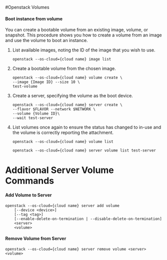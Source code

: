 #Openstack Volumes

#### Boot instance from volume

You can create a bootable volume from an existing image, volume, or snapshot. This procedure shows you how to create a volume from an image and use the volume to boot an instance.

1. List available images, noting the ID of the image that you wish to use.

    ``` shell
    openstack --os-cloud={cloud name} image list
    ```

2. Create a bootable volume from the chosen image.

    ``` shell
    openstack --os-cloud={cloud name} volume create \
    --image {Image ID} --size 10 \
    test-volume
    ```

3. Create a server, specifying the volume as the boot device.

    ``` shell
    openstack --os-cloud={cloud name} server create \
    --flavor $FLAVOR --network $NETWORK \
    --volume {Volume ID}\
    --wait test-server
    ```

4. List volumes once again to ensure the status has changed to in-use and the volume is correctly reporting the attachment.

    ``` shell
    openstack --os-cloud={cloud name} volume list
    ```

    ``` shell
    openstack --os-cloud={cloud name} server volume list test-server
    ```
# Additional Server Volume Commands

#### Add Volume to Server

``` shell
openstack --os-cloud={cloud name} server add volume
    [--device <device>]
    [--tag <tag>]
    [--enable-delete-on-termination | --disable-delete-on-termination]
    <server>
    <volume>
```

#### Remove Volume from Server

``` shell
openstack --os-cloud={cloud name} server remove volume <server> <volume>
```
